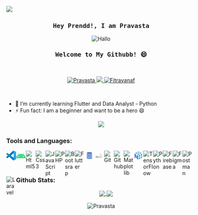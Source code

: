 ![](https://visitor-badge.laobi.icu/badge?page_id=Pravasta.Pravasta)
<h3 align="center" >
        <samp> Hey Prendd!, I am
                <b>Pravasta</b> 
        </samp>
</h3>

<p align="center"> <img alt="Hallo" src="https://raw.githubusercontent.com/MartinHeinz/MartinHeinz/master/wave.gif" width="20px"/> </p>

<h3 align="center">
  <samp> Welcome to My Githubb! 😄 </samp> 
</h3>

<br>

<p align="center">
 <a href="https://www.linkedin.com/in/pravasta-rama-f-004367211/" target="_blank">
  <img src="https://img.shields.io/badge/LinkedIn-0077B5?style=for-the-badge&logo=linkedin&logoColor=white" alt="Pravasta"/>
 </a>
 <a href="https://x.com/pravasta_rama?t=vTF-Zgr_FbS2tDoxbVqKBQ&s=09" target="_blank">
  <img src="https://img.shields.io/badge/Twitter-1DA1F2?style=for-the-badge&logo=twitter&logoColor=white" />
 </a>
 <a href="https://www.instagram.com/fitrayanaf" target="_blank">
  <img src="https://img.shields.io/badge/Instagram-fe4164?style=for-the-badge&logo=instagram&logoColor=white" alt="Fitrayanaf" />
 </a> 
</p>

<br>

- 🌱 I’m currently learning Flutter and Data Analyst - Python
- ⚡ Fun fact: I am a beginner and want to be a hero 😄

<p align="center">
  <a href="https://github.com/Pravasta"><img src="https://readme-typing-svg.herokuapp.com?lines=Graduate+Mathematics;Learner+Software+Developer+|+Data+Analyst;%20Flutter%20|%20Python%20;Currently+Learning&center=true&width=500&height=50"></a>
</p>

### Tools and Languages:

<img align="left" alt="Visual Studio Code" width="26px" src="https://raw.githubusercontent.com/github/explore/80688e429a7d4ef2fca1e82350fe8e3517d3494d/topics/visual-studio-code/visual-studio-code.png" />
<img align="left" alt="AndroidStudio" width="26px" src="https://raw.githubusercontent.com/github/explore/80688e429a7d4ef2fca1e82350fe8e3517d3494d/topics/android/android.png" />
<img align="left" alt="Html5" width="26px" src="https://skillicons.dev/icons?i=html" />
<img align="left" alt="Css3" width="26px" src="https://skillicons.dev/icons?i=css" />
<img align="left" alt="JavaScript" width="26px" src="https://skillicons.dev/icons?i=javascript" />
<img align="left" alt="PHP" width="26px" src="https://skillicons.dev/icons?i=php" />
<img align="left" alt="Bootsrap" width="26px" src="https://skillicons.dev/icons?i=bootstrap" />
<img align="left" alt="Flutter" width="26px" src="https://skillicons.dev/icons?i=flutter" />
<img align="left" alt="SQL" width="26px" src="https://raw.githubusercontent.com/github/explore/80688e429a7d4ef2fca1e82350fe8e3517d3494d/topics/sql/sql.png" />
<img align="left" alt="MySQL" width="26px" src="https://raw.githubusercontent.com/github/explore/80688e429a7d4ef2fca1e82350fe8e3517d3494d/topics/mysql/mysql.png" />
<img align="left" alt="Git" width="26px" src="https://skillicons.dev/icons?i=git" />
<img align="left" alt="Github" width="26px" src="https://skillicons.dev/icons?i=github" />
<img align="left" alt="Matplotlib" width="26px" src="https://avatars.githubusercontent.com/u/215947?s=200&v=4" />
<img align="left" alt="Matplotlib" width="26px" src="https://raw.githubusercontent.com/github/explore/d530d6a3a171a53f7b8eb4e9e005136e7ebd898f/topics/numpy/numpy.png" />
<img align="left" alt="TensorFlow" width="26px" src="https://skillicons.dev/icons?i=tensorflow" />
<img align="left" alt="Python" width="26px" src="https://skillicons.dev/icons?i=python" />
<img align="left" alt="Firebase" width="26px" src="https://skillicons.dev/icons?i=firebase" />
<img align="left" alt="Figma" width="26px" src="https://skillicons.dev/icons?i=figma" />
<img align="left" alt="Postman" width="26px" src="https://skillicons.dev/icons?i=postman" />
<img align="left" alt="Laravel" width="26px" src="https://skillicons.dev/icons?i=laravel" />

<br>
<br>

### Github Stats:

<p align="center">
  <a href="https://github.com/Pravasta">
    <img align="center"  height="175px" src="https://github-readme-stats.vercel.app/api?username=Pravasta&show_icons=true&hide_border=true&title_color=94b4a4&amp&icon_color=FFFFFF&amp&text_color=FFFFFF&amp&bg_color=000000&count_private=true&include_all_commits=true"/>
  </a>
  <a href="https://github.com/Pravasta">
    <img align="center" height="175px"  src="https://github-readme-stats.vercel.app/api/top-langs/?username=Pravasta&text_color=FFFFFF&bg_color=000000&title_color=94b4a4&langs_count=15&layout=compact&hide_border=true" />
  </a>
</p>
  <p align="center"><img align="center" src="https://github-readme-streak-stats.herokuapp.com/?user=Pravasta&text_color=FFFFFF&bg_color=000000&title_color=94b4a4&langs_count=15&layout=compact&hide_border=true" alt="Pravasta" /></p>


<!--
**Pravasta/Pravasta** is a ✨ _special_ ✨ repository because its `README.md` (this file) appears on your GitHub profile.

Here are some ideas to get you started:

- 🔭 I’m currently working on ...
- 🌱 I’m currently learning ...
- 👯 I’m looking to collaborate on ...
- 🤔 I’m looking for help with ...
- 💬 Ask me about ...
- 📫 How to reach me: ...
- 😄 Pronouns: ...
- ⚡ Fun fact: ...
-->
